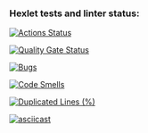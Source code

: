 ### Hexlet tests and linter status:
[![Actions Status](https://github.com/annetmyshkina/python-project-49/actions/workflows/hexlet-check.yml/badge.svg)](https://github.com/annetmyshkina/python-project-49/actions)

[![Quality Gate Status](https://sonarcloud.io/api/project_badges/measure?project=annetmyshkina_python-project-49&metric=alert_status)](https://sonarcloud.io/summary/new_code?id=annetmyshkina_python-project-49)

[![Bugs](https://sonarcloud.io/api/project_badges/measure?project=annetmyshkina_python-project-49&metric=bugs)](https://sonarcloud.io/summary/new_code?id=annetmyshkina_python-project-49)

[![Code Smells](https://sonarcloud.io/api/project_badges/measure?project=annetmyshkina_python-project-49&metric=code_smells)](https://sonarcloud.io/summary/new_code?id=annetmyshkina_python-project-49)

[![Duplicated Lines (%)](https://sonarcloud.io/api/project_badges/measure?project=annetmyshkina_python-project-49&metric=duplicated_lines_density)](https://sonarcloud.io/summary/new_code?id=annetmyshkina_python-project-49)

[![asciicast](https://asciinema.org/a/wfkvlCvVtBqL4bMmd5apulcdQ.svg)](https://asciinema.org/a/kIe4z3M9YNs8O4BN7vFe1K8RW)
